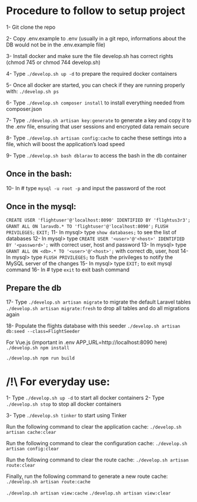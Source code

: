 # Procedure to follow to setup project

1- Git clone the repo

2- Copy .env.example to .env (usually in a git repo, informations about the DB would not be in the .env.example file)

3- Install docker and make sure the file develop.sh has correct rights (chmod 745 or chmod 744 develop.sh)

4- Type `./develop.sh up -d` to prepare the required docker containers

5- Once all docker are started, you can check if they are running properly with:
`./develop.sh ps`

6- Type `./develop.sh composer install` to install everything needed from composer.json

7- Type `./develop.sh artisan key:generate` to generate a key and copy it to the .env file, ensuring that user sessions and encrypted data remain secure

8- Type `./develop.sh artisan config:cache` to cache these settings into a file, which will boost the application’s load speed

9- Type `./develop.sh bash dblarav` to access the bash in the db container

## Once in the bash:

10- In # type `mysql -u root -p` and input the password of the root

## Once in the mysql:

`CREATE USER 'flightuser'@'localhost:8090' IDENTIFIED BY 'fl1ghtus3r3';`
`GRANT ALL ON laravdb.* TO 'flightuser'@'localhost:8090';`
`FLUSH PRIVILEGES;`
`EXIT;`
11- In mysql> type `show databases;` to see the list of databases
12- In mysql> type `CREATE USER '<user>'@'<host>' IDENTIFIED BY '<password>';` with correct user, host and password
13- In mysql> type `GRANT ALL ON <db>.* TO '<user>'@'<host>';` with correct db, user, host
14- In mysql> type `FLUSH PRIVILEGES;` to flush the privileges to notify the MySQL server of the changes
15- In mysql> type `EXIT;` to exit mysql command
16- In # type `exit` to exit bash command

## Prepare the db

17- Type `./develop.sh artisan migrate` to migrate the default Laravel tables
`./develop.sh artisan migrate:fresh` to drop all tables and do all migrations again

18- Populate the flights database with this seeder
`./develop.sh artisan db:seed --class=FlightSeeder`

For Vue.js (important in .env APP_URL=http://localhost:8090 here)
`./develop.sh npm install`

`./develop.sh npm run build`


# /!\ For everyday use:

1- Type `./develop.sh up -d` to start all docker containers
2- Type `./develop.sh stop` to stop all docker containers

3- Type `./develop.sh tinker` to start using Tinker


Run the following command to clear the application cache:
`./develop.sh artisan cache:clear`

Run the following command to clear the configuration cache:
`./develop.sh artisan config:clear`

Run the following command to clear the route cache:
`./develop.sh artisan route:clear`

Finally, run the following command to generate a new route cache:
`./develop.sh artisan route:cache`

`./develop.sh artisan view:cache`
`./develop.sh artisan view:clear`